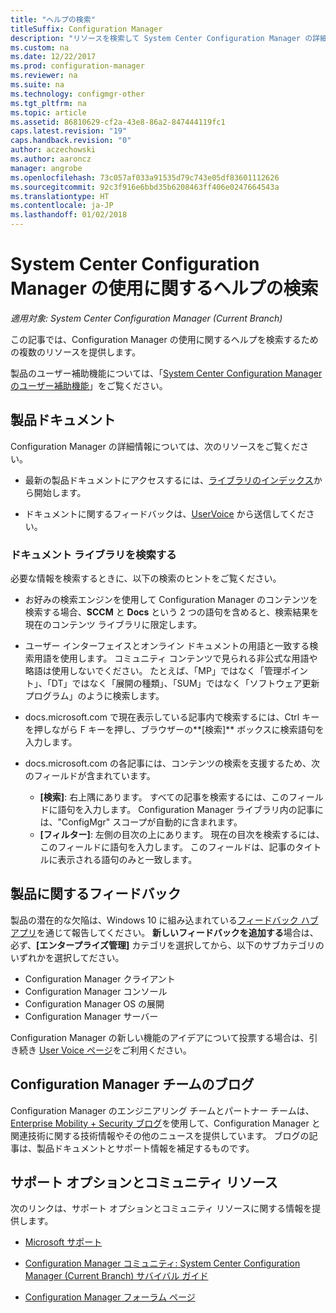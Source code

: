```yaml
---
title: "ヘルプの検索"
titleSuffix: Configuration Manager
description: "リソースを検索して System Center Configuration Manager の詳細情報を参照します。"
ms.custom: na
ms.date: 12/22/2017
ms.prod: configuration-manager
ms.reviewer: na
ms.suite: na
ms.technology: configmgr-other
ms.tgt_pltfrm: na
ms.topic: article
ms.assetid: 86810629-cf2a-43e8-86a2-847444119fc1
caps.latest.revision: "19"
caps.handback.revision: "0"
author: aczechowski
ms.author: aaroncz
manager: angrobe
ms.openlocfilehash: 73c057af033a91535d79c743e05df83601112626
ms.sourcegitcommit: 92c3f916e6bbd35b6208463ff406e0247664543a
ms.translationtype: HT
ms.contentlocale: ja-JP
ms.lasthandoff: 01/02/2018
---
```

# <a name="find-help-for-using-system-center-configuration-manager"></a>System Center Configuration Manager の使用に関するヘルプの検索

*適用対象: System Center Configuration Manager (Current Branch)*

この記事では、Configuration Manager の使用に関するヘルプを検索するための複数のリソースを提供します。  

製品のユーザー補助機能については、「[System Center Configuration Manager のユーザー補助機能](../../core/understand/accessibility-features.md)」をご覧ください。


##  <a name="bkmk_Info"></a> 製品ドキュメント  
 Configuration Manager の詳細情報については、次のリソースをご覧ください。  

-   最新の製品ドキュメントにアクセスするには、[ライブラリのインデックス](https://docs.microsoft.com/sccm/)から開始します。

-   ドキュメントに関するフィードバックは、[UserVoice](https://configurationmanager.uservoice.com/forums/300492-ideas/category/112371-documentation) から送信してください。  


###  <a name="BKMK_SearchTips"></a> ドキュメント ライブラリを検索する  
 必要な情報を検索するときに、以下の検索のヒントをご覧ください。  

-   お好みの検索エンジンを使用して Configuration Manager のコンテンツを検索する場合、**SCCM** と **Docs** という 2 つの語句を含めると、検索結果を現在のコンテンツ ライブラリに限定します。

-   ユーザー インターフェイスとオンライン ドキュメントの用語と一致する検索用語を使用します。 コミュニティ コンテンツで見られる非公式な用語や略語は使用しないでください。 たとえば、「MP」ではなく「管理ポイント」、「DT」ではなく「展開の種類」、「SUM」ではなく「ソフトウェア更新プログラム」のように検索します。  

-   docs.microsoft.com で現在表示している記事内で検索するには、Ctrl キーを押しながら F キーを押し、ブラウザーの**[検索]** ボックスに検索語句を入力します。 

-   docs.microsoft.com の各記事には、コンテンツの検索を支援するため、次のフィールドが含まれています。
    - **[検索]**: 右上隅にあります。 すべての記事を検索するには、このフィールドに語句を入力します。 Configuration Manager ライブラリ内の記事には、"ConfigMgr" スコープが自動的に含まれます。
    - **[フィルター]**: 左側の目次の上にあります。 現在の目次を検索するには、このフィールドに語句を入力します。 このフィールドは、記事のタイトルに表示される語句のみと一致します。 


## <a name="product-feedback"></a>製品に関するフィードバック
製品の潜在的な欠陥は、Windows 10 に組み込まれている[フィードバック ハブ アプリ](https://support.microsoft.com/en-us/help/4021566/windows-10-send-feedback-to-microsoft-with-feedback-hub-app)を通じて報告してください。 **新しいフィードバックを追加する**場合は、必ず、**[エンタープライズ管理]** カテゴリを選択してから、以下のサブカテゴリのいずれかを選択してださい。
 - Configuration Manager クライアント
 - Configuration Manager コンソール
 - Configuration Manager OS の展開
 - Configuration Manager サーバー

Configuration Manager の新しい機能のアイデアについて投票する場合は、引き続き [User Voice ページ](http://configurationmanager.uservoice.com/)をご利用ください。


##  <a name="BKMK_ProductGroupBlog"></a> Configuration Manager チームのブログ  
 Configuration Manager のエンジニアリング チームとパートナー チームは、[Enterprise Mobility + Security ブログ](https://cloudblogs.microsoft.com/enterprisemobility/?product=system-center-configuration-manager)を使用して、Configuration Manager と関連技術に関する技術情報やその他のニュースを提供しています。 ブログの記事は、製品ドキュメントとサポート情報を補足するものです。  


##  <a name="BKMK_SupportOptions"></a> サポート オプションとコミュニティ リソース  
 次のリンクは、サポート オプションとコミュニティ リソースに関する情報を提供します。  

-   [Microsoft サポート](http://go.microsoft.com/fwlink/?LinkId=243064)  

-   [Configuration Manager コミュニティ: System Center Configuration Manager (Current Branch) サバイバル ガイド](http://social.technet.microsoft.com/wiki/contents/articles/33035.system-center-configuration-manager-current-branch-survival-guide.aspx )  

-   [Configuration Manager フォーラム ページ](https://social.technet.microsoft.com/Forums/en-US/home?category=ConfigMgrCB)  
    <!-- NOTE: the above URL requires "en-US" for the category to work -->